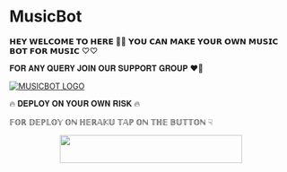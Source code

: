 # MusicBot

𝗛𝗘𝗬 𝗪𝗘𝗟𝗖𝗢𝗠𝗘 𝗧𝗢 𝗛𝗘𝗥𝗘  💫💫 𝗬𝗢𝗨 𝗖𝗔𝗡 𝗠𝗔𝗞𝗘 𝗬𝗢𝗨𝗥 𝗢𝗪𝗡 𝗠𝗨𝗦𝗜𝗖 𝗕𝗢𝗧 𝗙𝗢𝗥 𝗠𝗨𝗦𝗜𝗖 ♡︎♡︎

𝐅𝐎𝐑 𝐀𝐍𝐘 𝐐𝐔𝐄𝐑𝐘 𝐉𝐎𝐈𝐍 𝐎𝐔𝐑 𝐒𝐔𝐏𝐏𝐎𝐑𝐓 𝐆𝐑𝐎𝐔𝐏 ❤️🙏

[![MUSICBOT LOGO](https://te.legra.ph/file/435fe21cfe4eabcee232a.jpg)](https://t.me/XMentosSupport )

🔥 𝐃𝐄𝐏𝐋𝐎𝐘 𝐎𝐍 𝐘𝐎𝐔𝐑 𝐎𝐖𝐍 𝐑𝐈𝐒𝐊 🔥

𝔽𝕆ℝ 𝔻𝔼ℙ𝕃𝕆𝕐 𝕆ℕ ℍ𝔼ℝ𝔸𝕂𝕌 𝕋𝔸ℙ 𝕆ℕ 𝕋ℍ𝔼 𝔹𝕌𝕋𝕋𝕆ℕ ☟︎︎︎


<p align="center"><a href="https://heroku.com/deploy?template=https://github.com/JorDenXD/MusicBot">
  <img src="https://img.shields.io/badge/Deploy%20To%20Heroku-aqua?style=flat&logo=heroku" width="325" height="50.100" /></a></p>
